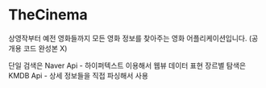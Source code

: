 # TheCinema
상영작부터 예전 영화들까지 모든 영화 정보를 찾아주는 영화 어플리케이션입니다. (공개용 코드 완성본 X)

단일 검색은 Naver Api  - 하이퍼텍스트 이용해서 웹뷰 데이터 표현
장르별 탐색은 KMDB Api - 상세 정보들을 직접 파싱해서 사용 
